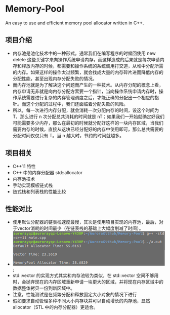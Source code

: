 # Memory-Pool
An easy to use and efficient memory pool allocator written in C++.

## 项目介绍
 - 内存池是池化技术中的一种形式。通常我们在编写程序的时候回使用 new delete 这些关键字来向操作系统申请内存，而这样造成的后果就是每次申请内存和释放内存的时候，都需要和操作系统的系统调用打交道，从堆中分配所需的内存。如果这样的操作太过频繁，就会找成大量的内存碎片进而降低内存的分配性能，甚至出现内存分配失败的情况。
- 而内存池就是为了解决这个问题而产生的一种技术。从内存分配的概念上看，内存申请无非就是向内存分配方索要一个指针，当向操作系统申请内存时，操作系统需要进行复杂的内存管理调度之后，才能正确的分配出一个相应的指针。而这个分配的过程中，我们还面临着分配失败的风险。
- 所以，每一次进行内存分配，就会消耗一次分配内存的时间，设这个时间为 T，那么进行 n 次分配总共消耗的时间就是 nT；如果我们一开始就确定好我们可能需要多少内存，那么在最初的时候就分配好这样的一块内存区域，当我们需要内存的时候，直接从这块已经分配好的内存中使用即可，那么总共需要的分配时间仅仅只有 T。当 n 越大时，节约的时间就越多。

## 项目相关
- C++11 特性
- C++ 中的内存分配器 std::allocator
- 内存池技术
- 手动实现模板链式栈
- 链式栈和列表栈的性能比较

## 性能对比
- 使用默认分配器的链表栈速度最慢，其次是使用项目实现的内存池，最后，对于vector消耗的时间最少（在链表栈的基础上大幅度削减了时间）。
- ![测试](https://github.com/Aurorayqz/Memory-Pool/blob/master/test.png);
- std::vector 的实现方式其实和内存池较为类似，在 std::vector 空间不够用时，会抛弃现在的内存区域重新申请一块更大的区域，并将现在内存区域中的数据整体拷贝一份到新区域中。
- 注意，性能测试是在频繁分配和释放固定大小对象的情况下进行
- 假如要求自动管理多种不同大小内存块并可以自动增长的内存池，显然allocator（STL 中的内存分配器）更适合。
